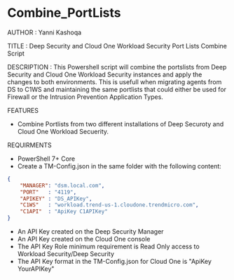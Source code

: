 # Combine_PortLists


AUTHOR		: Yanni Kashoqa

TITLE		: Deep Security and Cloud One Workload Security Port Lists Combine Script

DESCRIPTION	: This Powershell script will combine the portslists from  Deep Security and Cloud One Workload Security instances 
              and apply the changes to both environments.  This is usefull when migrating agents from DS to C1WS and maintaining 
              the same portlists that could either be used for Firewall or the Intrusion Prevention Application Types. 

FEATURES
- Combine Portlists from two different installations of Deep Securoty and Cloud One Workload Secuerity.

REQUIRMENTS
- PowerShell 7+ Core
- Create a TM-Config.json in the same folder with the following content:
~~~~JSON
{
    "MANAGER": "dsm.local.com",
    "PORT"   : "4119",
    "APIKEY" : "DS_APIKey",
    "C1WS"   : "workload.trend-us-1.cloudone.trendmicro.com",
    "C1API"  : "ApiKey C1APIKey"
}
~~~~

- An API Key created on the Deep Security Manager 
- An API Key created on the Cloud One console
- The API Key Role minimum requirement is Read Only access to Workload Security/Deep Security
- The API Key format in the TM-Config.json for Cloud One is "ApiKey YourAPIKey"
